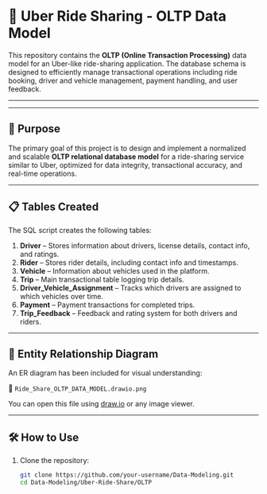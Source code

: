 # 🚗 Uber Ride Sharing - OLTP Data Model

This repository contains the **OLTP (Online Transaction Processing)** data model for an Uber-like ride-sharing application. The database schema is designed to efficiently manage transactional operations including ride booking, driver and vehicle management, payment handling, and user feedback.

---


---

## 🧱 Purpose

The primary goal of this project is to design and implement a normalized and scalable **OLTP relational database model** for a ride-sharing service similar to Uber, optimized for data integrity, transactional accuracy, and real-time operations.

---

## 📋 Tables Created

The SQL script creates the following tables:

1. **Driver** – Stores information about drivers, license details, contact info, and ratings.
2. **Rider** – Stores rider details, including contact info and timestamps.
3. **Vehicle** – Information about vehicles used in the platform.
4. **Trip** – Main transactional table logging trip details.
5. **Driver_Vehicle_Assignment** – Tracks which drivers are assigned to which vehicles over time.
6. **Payment** – Payment transactions for completed trips.
7. **Trip_Feedback** – Feedback and rating system for both drivers and riders.

---

## 📑 Entity Relationship Diagram

An ER diagram has been included for visual understanding:

📄 `Ride_Share_OLTP_DATA_MODEL.drawio.png`

You can open this file using [draw.io](https://app.diagrams.net/) or any image viewer.

---

## 🛠️ How to Use

1. Clone the repository:
   ```bash
   git clone https://github.com/your-username/Data-Modeling.git
   cd Data-Modeling/Uber-Ride-Share/OLTP
